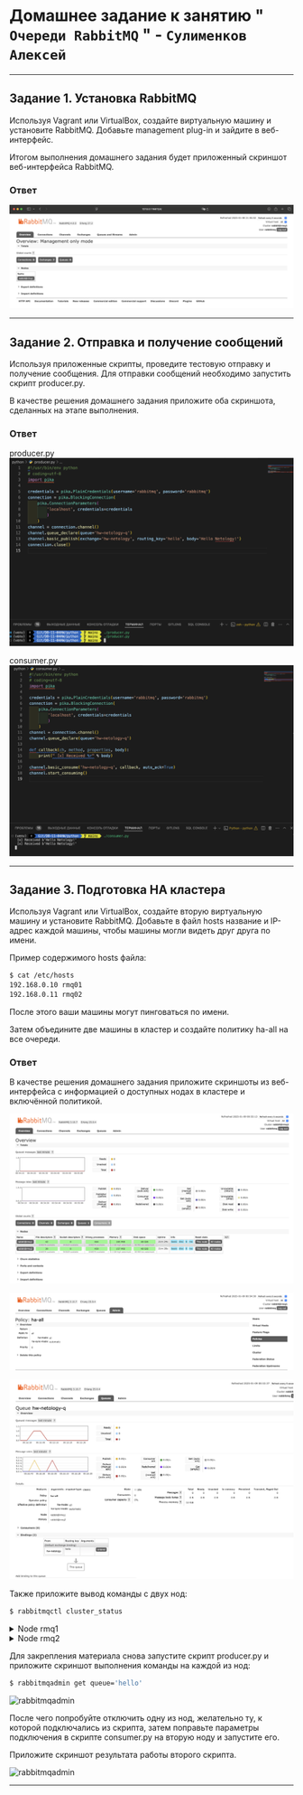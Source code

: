 # Домашнее задание к занятию " `Очереди RabbitMQ` " - `Сулименков Алексей`

---

## Задание 1. Установка RabbitMQ

Используя Vagrant или VirtualBox, создайте виртуальную машину и установите RabbitMQ. Добавьте management plug-in и зайдите в веб-интерфейс.

Итогом выполнения домашнего задания будет приложенный скриншот веб-интерфейса RabbitMQ.

### Ответ

![RabbitMQ](https://github.com/biparasite/DB-11-04HW/blob/main/RabbitMQ.png)

---

## Задание 2. Отправка и получение сообщений

Используя приложенные скрипты, проведите тестовую отправку и получение сообщения. Для отправки сообщений необходимо запустить скрипт producer.py.

В качестве решения домашнего задания приложите оба скриншота, сделанных на этапе выполнения.

### Ответ

producer.py
![producer](https://github.com/biparasite/DB-11-04HW/blob/main/producer.png)

consumer.py
![consumer](https://github.com/biparasite/DB-11-04HW/blob/main/consumer.png)

---

## Задание 3. Подготовка HA кластера

Используя Vagrant или VirtualBox, создайте вторую виртуальную машину и установите RabbitMQ. Добавьте в файл hosts название и IP-адрес каждой машины, чтобы машины могли видеть друг друга по имени.

Пример содержимого hosts файла:

```bash
$ cat /etc/hosts
192.168.0.10 rmq01
192.168.0.11 rmq02
```

После этого ваши машины могут пинговаться по имени.

Затем объедините две машины в кластер и создайте политику ha-all на все очереди.

### Ответ

В качестве решения домашнего задания приложите скриншоты из веб-интерфейса с информацией о доступных нодах в кластере и включённой политикой.

![cluster1](https://github.com/biparasite/DB-11-04HW/blob/main/Cluster1.png)

![cluster2](https://github.com/biparasite/DB-11-04HW/blob/main/Cluster2.png)

![cluster3](https://github.com/biparasite/DB-11-04HW/blob/main/Cluster3.png)

Также приложите вывод команды с двух нод:

```bash
$ rabbitmqctl cluster_status
```

<details><summary>Node rmq1</summary>

```bash
Cluster status of node rabbit@rmq1 ...
Basics

Cluster name: rabbit@rmq1

Disk Nodes

rabbit@rmq1
rabbit@rmq2

Running Nodes

rabbit@rmq1
rabbit@rmq2

Versions

rabbit@rmq1: RabbitMQ 3.10.7 on Erlang 25.0.4
rabbit@rmq2: RabbitMQ 3.10.7 on Erlang 25.0.4

Maintenance status

Node: rabbit@rmq1, status: not under maintenance
Node: rabbit@rmq2, status: not under maintenance

Alarms

(none)

Network Partitions

(none)

Listeners

Node: rabbit@rmq1, interface: [::], port: 15672, protocol: http, purpose: HTTP API
Node: rabbit@rmq1, interface: [::], port: 61613, protocol: stomp, purpose: STOMP
Node: rabbit@rmq1, interface: [::], port: 1883, protocol: mqtt, purpose: MQTT
Node: rabbit@rmq1, interface: [::], port: 15692, protocol: http/prometheus, purpose: Prometheus exporter API over HTTP
Node: rabbit@rmq1, interface: [::], port: 25672, protocol: clustering, purpose: inter-node and CLI tool communication
Node: rabbit@rmq1, interface: [::], port: 5672, protocol: amqp, purpose: AMQP 0-9-1 and AMQP 1.0
Node: rabbit@rmq2, interface: [::], port: 15672, protocol: http, purpose: HTTP API
Node: rabbit@rmq2, interface: [::], port: 61613, protocol: stomp, purpose: STOMP
Node: rabbit@rmq2, interface: [::], port: 1883, protocol: mqtt, purpose: MQTT
Node: rabbit@rmq2, interface: [::], port: 15692, protocol: http/prometheus, purpose: Prometheus exporter API over HTTP
Node: rabbit@rmq2, interface: [::], port: 25672, protocol: clustering, purpose: inter-node and CLI tool communication
Node: rabbit@rmq2, interface: [::], port: 5672, protocol: amqp, purpose: AMQP 0-9-1 and AMQP 1.0

Feature flags

Flag: classic_mirrored_queue_version, state: enabled
Flag: drop_unroutable_metric, state: enabled
Flag: empty_basic_get_metric, state: enabled
Flag: implicit_default_bindings, state: enabled
Flag: maintenance_mode_status, state: enabled
Flag: quorum_queue, state: enabled
Flag: stream_queue, state: enabled
Flag: user_limits, state: enabled
Flag: virtual_host_metadata, state: enabled
```

</details>

<details><summary>Node rmq2</summary>

```bash
Cluster status of node rabbit@rmq2 ...
Basics

Cluster name: rabbit@rmq2

Disk Nodes

rabbit@rmq1
rabbit@rmq2

Running Nodes

rabbit@rmq1
rabbit@rmq2

Versions

rabbit@rmq1: RabbitMQ 3.10.7 on Erlang 25.0.4
rabbit@rmq2: RabbitMQ 3.10.7 on Erlang 25.0.4

Maintenance status

Node: rabbit@rmq1, status: not under maintenance
Node: rabbit@rmq2, status: not under maintenance

Alarms

(none)

Network Partitions

(none)

Listeners

Node: rabbit@rmq1, interface: [::], port: 15672, protocol: http, purpose: HTTP API
Node: rabbit@rmq1, interface: [::], port: 61613, protocol: stomp, purpose: STOMP
Node: rabbit@rmq1, interface: [::], port: 1883, protocol: mqtt, purpose: MQTT
Node: rabbit@rmq1, interface: [::], port: 15692, protocol: http/prometheus, purpose: Prometheus exporter API over HTTP
Node: rabbit@rmq1, interface: [::], port: 25672, protocol: clustering, purpose: inter-node and CLI tool communication
Node: rabbit@rmq1, interface: [::], port: 5672, protocol: amqp, purpose: AMQP 0-9-1 and AMQP 1.0
Node: rabbit@rmq2, interface: [::], port: 15672, protocol: http, purpose: HTTP API
Node: rabbit@rmq2, interface: [::], port: 61613, protocol: stomp, purpose: STOMP
Node: rabbit@rmq2, interface: [::], port: 1883, protocol: mqtt, purpose: MQTT
Node: rabbit@rmq2, interface: [::], port: 15692, protocol: http/prometheus, purpose: Prometheus exporter API over HTTP
Node: rabbit@rmq2, interface: [::], port: 25672, protocol: clustering, purpose: inter-node and CLI tool communication
Node: rabbit@rmq2, interface: [::], port: 5672, protocol: amqp, purpose: AMQP 0-9-1 and AMQP 1.0

Feature flags

Flag: classic_mirrored_queue_version, state: enabled
Flag: drop_unroutable_metric, state: enabled
Flag: empty_basic_get_metric, state: enabled
Flag: implicit_default_bindings, state: enabled
Flag: maintenance_mode_status, state: enabled
Flag: quorum_queue, state: enabled
Flag: stream_queue, state: enabled
Flag: user_limits, state: enabled
Flag: virtual_host_metadata, state: enabled
```

</details>

Для закрепления материала снова запустите скрипт producer.py и приложите скриншот выполнения команды на каждой из нод:

```bash
$ rabbitmqadmin get queue='hello'
```

![rabbitmqadmin](https://github.com/biparasite/DB-11-04HW/blobs/main/rabbitmqadmin.png)

После чего попробуйте отключить одну из нод, желательно ту, к которой подключались из скрипта, затем поправьте параметры подключения в скрипте consumer.py на вторую ноду и запустите его.

Приложите скриншот результата работы второго скрипта.

![rabbitmqadmin](https://github.com/biparasite/DB-11-04HW/blobs/main/rabbitmqadmin.png)

---
